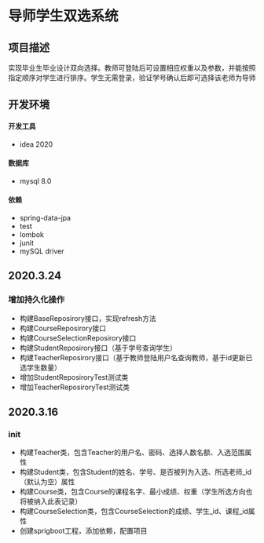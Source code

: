 # 导师学生双选系统
## 项目描述
实现毕业生毕业设计双向选择。教师可登陆后可设置相应权重以及参数，并能按照指定顺序对学生进行排序。学生无需登录，验证学号确认后即可选择该老师为导师
## 开发环境
#### 开发工具
- idea 2020
#### 数据库
- mysql 8.0
#### 依赖
- spring-data-jpa
- test
- lombok
- junit
- mySQL driver
## 2020.3.24
### 增加持久化操作
- 构建BaseReposirory接口，实现refresh方法
- 构建CourseReposirory接口
- 构建CourseSelectionReposirory接口
- 构建StudentReposirory接口（基于学号查询学生）
- 构建TeacherReposirory接口（基于教师登陆用户名查询教师，基于id更新已选学生数量）
- 增加StudentReposiroryTest测试类
- 增加TeacherReposiroryTest测试类
## 2020.3.16
### init
- 构建Teacher类，包含Teacher的用户名、密码、选择人数名额、入选范围属性
- 构建Student类，包含Student的姓名、学号、是否被列为入选、所选老师_id（默认为空）属性
- 构建Course类，包含Course的课程名字、最小成绩、权重（学生所选方向也将被纳入此表记录）
- 构建CourseSelection类，包含CourseSelection的成绩、学生_id、课程_id属性
- 创建sprigboot工程，添加依赖，配置项目
